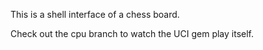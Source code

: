 This is a shell interface of a chess board.

Check out the cpu branch to watch the UCI gem play itself.
